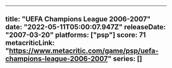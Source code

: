 
---
title: "UEFA Champions League 2006-2007"
date: "2022-05-11T05:00:07.947Z"
releaseDate: "2007-03-20"
platforms: ["psp"]
score: 71
metacriticLink: "https://www.metacritic.com/game/psp/uefa-champions-league-2006-2007"
series: []
---
